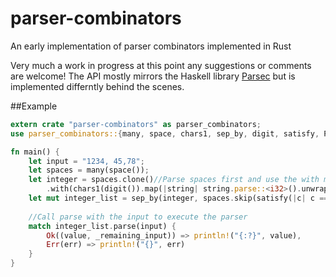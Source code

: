# parser-combinators
An early implementation of parser combinators implemented in Rust

Very much a work in progress at this point any suggestions or comments are welcome!
The API mostly mirrors the Haskell library [Parsec](https://hackage.haskell.org/package/parsec) but is implemented differntly behind the scenes.

##Example
```rust
extern crate "parser-combinators" as parser_combinators;
use parser_combinators::{many, space, chars1, sep_by, digit, satisfy, Parser, ParserExt};

fn main() {
    let input = "1234, 45,78";
    let spaces = many(space());
    let integer = spaces.clone()//Parse spaces first and use the with method to only keep the result of the next parser
        .with(chars1(digit()).map(|string| string.parse::<i32>().unwrap()));//parse a string of digits into an i32
    let mut integer_list = sep_by(integer, spaces.skip(satisfy(|c| c == ',')));//Parse integers separated by commas, skipping whitespace
    
    //Call parse with the input to execute the parser
    match integer_list.parse(input) {
        Ok((value, _remaining_input)) => println!("{:?}", value),
        Err(err) => println!("{}", err)
    }
}

```
